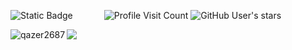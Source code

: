 ‎![Static Badge](https://img.shields.io/badge/hey%2C%20i'm%20qazer2687-585858)⠀⠀⠀      
![Profile Visit Count](https://komarev.com/ghpvc/?username=qazer2687&style=flat&label=views&color=585858)
![GitHub User's stars](https://img.shields.io/github/stars/qazer2687?style=flat&color=585858&labelColor=585858)
<p><img align="left" src="https://qazer2687.vercel.app/api/top-langs?username=qazer2687&border_color=585858&disable_animations=true&card_width=300&show_icons=true&theme=dark&locale=en&layout=compact&bg_color=00000022&langs_count=20&exclude_repo=stats,obsidian" alt="qazer2687" /></p> <!-- &hide=javascript,css,scss,html --> 




![](https://hit.yhype.me/github/profile?user_id=114782572) <!-- https://yhype.me/github/profile-views --> 

